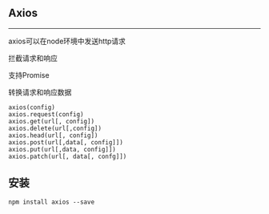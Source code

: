 ## **Axios**

---

axios可以在node环境中发送http请求

拦截请求和响应

支持Promise

转换请求和响应数据

```vue
axios(config)
axios.request(config)
axios.get(url[, config])
axios.delete(url[,config])
axios.head(url[, config])
axios.post(url[,data[, config]])
axios.put(url[,data, config]])
axios.patch(url[, data[, confg]])
```

## 安装

`npm install axios --save`

